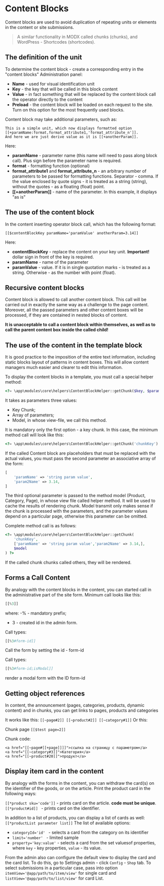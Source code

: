 # Content Blocks

Content blocks are used to avoid duplication of repeating units or elements in the content or site submissions.

> A similar functionality in MODX called chunks (chunks), and WordPress - Shortcodes (shortcodes).

## The definition of the unit

To determine the content block - create a corresponding entry in the "content blocks" Administration panel:

- **Name** - used for visual identification unit
- **Key** - the key that will be called in this block content
- **Value** - in fact something that will be replaced by the content block call the operator directly to the content
- **Preload** - the content block will be loaded on each request to the site. Turn on this option for the most frequently used blocks.

Content block may take additional parameters, such as:

```
This is a simple unit, which now displays formatted option
[[+paramName:format,format_attribute1,'format_attribute_n']].
And here we are just derive value as it is [[+anotherParam]].
```

Here:

- **paramName** - parameter name (this name will need to pass along block call). Plus sign before the parameter name is required.
- **format** - formatting function (optional)
- **format_attribute1** and **format_attribute_n** - an arbitrary number of parameters to be passed for formatting functions. Separator - comma. If the value enclosed by quote signs - it is treated as a string (string), without the quotes - as a floating (float) point.
- **[[+anotherParam]]** - name of the parameter. In this example, it displays "as is"

## The use of the content block

In the content inserting operator block call, which has the following format:

```
[[$contentBlockKey paramName='paramValue' anotherParam=3.14]]
```
Here:
- **contentBlockKey** - replace the content on your key unit. **Important!** dollar sign in front of the key is required.
- **paramName** - name of the parameter
- **paramValue** - value. If it is in single quotation marks - is treated as a string. Otherwise - as the number with point (float).

## Recursive content blocks
Content block is allowed to call another content block. This call will be carried out in exactly the same way as a challenge to the page content. Moreover, all the passed parameters and other content boxes will be processed, if they are contained in nested blocks of content.

**It is unacceptable to call a content block within themselves, as well as to call the parent content box inside the called child!**

## The use of the content in the template block
It is good practice to the imposition of the entire text information, including static blocks layout of patterns in content boxes. This will allow content managers much easier and clearer to edit this information.

To display the content blocks in a template, you must call a special helper method:

```php
<?= \app\modules\core\helpers\ContentBlockHelper::getChunk($key, $params = [], yii\base\Model $model = null) ?>
```

It takes as parameters three values:
- Key Chunk;
- Array of parameters;
- Model, in whose view-file, we call this method.

It is mandatory only the first option - a key chunk. In this case, the minimum method call will look like this:

```php
<?= \app\modules\core\helpers\ContentBlockHelper::getChunk('chunkKey') ?>
```

If the called Content block are placeholders that must be replaced with the actual values, you must pass the second parameter an associative array of the form:

```php
[
    'paramName' => 'string param value',
    'param2Name' => 3.14,
]
```

The third optional parameter is passed to the method model (Product, Category, Page), in whose view file called helper method. It will be used to cache the results of rendering chunk. Model transmit only makes sense if the chunk is processed with the parameters, and the parameter values depend on a particular page, otherwise this parameter can be omitted.

Complete method call is as follows:

```php
<?= \app\modules\core\helpers\ContentBlockHelper::getChunk(
    'chunkKey',
    ['paramName' => 'string param value','param2Name' => 3.14,],
    $model
) ?>
```
If the called chunk chunks called others, they will be rendered.

## Forms a Call Content

By analogy with the content blocks in the content, you can started call in the administrative part of the site form.
Minimum call looks like this:
```php
[[%3]]
```
where:
-% - mandatory prefix;
- 3 - created id in the admin form.

Call types:
```php
[[%3#form-id]]
```

Call the form by setting the id - form-id

Call types:
```php
[[%3#form-id;isModal]]
```
render a modal form with the ID form-id

## Getting object references

In content, the announcement (pages, categories, products, dynamic content) and in chunks, you can get links to pages, products and categories

It works like this: `[[~page#2]] [[~product#2]] [[~category#1]]`
Or this:

Chunk page `[[$test page=2]]`

Chunk code:

```
<a href="[[~page#[[+page]]]]">ссылка на страницу с параметром</a>
<a href="[[~category#3]]">Категория</a>
<a href="[[~product#20]]">продукт</a>
```

## Display item card in the content

By analogy with the forms in the content, you can withdraw the card(s) on the identifier of the goods, or on the article.
Print the product card in the following ways:

`[[*product sku='code']]` - prints card on the article. **code must be unique**.
`[[*product#id]] ` - prints card on the identifier.

In addition to a list of products, you can display a list of cards as well:
`[[*productList parameter list]]`
The list of available options:

- `categoryId='id' ` - selects a card from the category on its identifier
- `limit='number' ` - limited sample
- `property='key:value'` - selects a card from the set values​of properties, where `key` - key properties, `value` - its value.

From the admin also can configure the default view to display the card and the card list. To do this, go to Settings admin - click `Config` - `Shop` tab.
To select submissions in a particular case, pass into option `itemView='@app/path/to/item/view'` for single card and `listView='@app/path/to/list/view'` for card List.




